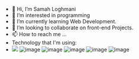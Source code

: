 - 👋 Hi, I’m Samah Loghmani
- 👀 I’m interested in programming
- 🌱 I’m currently learning Web Development.
- 💞️ I’m looking to collaborate on front-end Projects.
- 📫 How to reach me ...
-  Technology that I'm using: 
- <img src="https://img.shields.io/badge/HTML5-E34F26?style=for-the-badge&logo=html5&logoColor=white" />   ![image](https://img.shields.io/badge/CSS3-1572B6?style=for-the-badge&logo=css3&logoColor=white)   ![image](https://img.shields.io/badge/JavaScript-F7DF1E?style=for-the-badge&logo=javascript&logoColor=black)     ![image](https://img.shields.io/badge/Node.js-43853D?style=for-the-badge&logo=node-dot-js&logoColor=white)    ![image](https://img.shields.io/badge/npm-CB3837?style=for-the-badge&logo=npm&logoColor=white)    ![image](https://img.shields.io/badge/React-20232A?style=for-the-badge&logo=react&logoColor=61DAFB)


<!---
Sama-Loghmani/Sama-Loghmani is a ✨ special ✨ repository because its `README.md` (this file) appears on your GitHub profile.
You can click the Preview link to take a look at your changes.
--->
